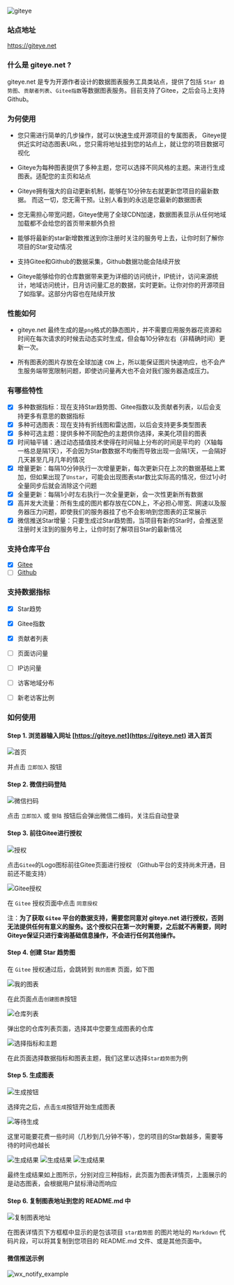 ![giteye](/asset/img/giteye-logoall-black.svg)

### 站点地址

https://giteye.net

### 什么是 giteye.net ?

giteye.net 是专为开源作者设计的数据图表服务工具类站点，提供了包括 `Star 趋势图`、`贡献者列表`、`Gitee指数`等数据图表服务。目前支持了Gitee，之后会马上支持Github。

### 为何使用

- 您只需进行简单的几步操作，就可以快速生成开源项目的专属图表， Giteye提供近实时动态图表URL，您只需将地址挂到您的站点上，就让您的项目数据可视化
  
- Giteye为每种图表提供了多种主题，您可以选择不同风格的主题。来进行生成图表。适配您的主页和站点

- Giteye拥有强大的自动更新机制，能够在10分钟左右就更新您项目的最新数据。 而这一切，您无需干预。让别人看到的永远是您最新的数据图表

- 您无需担心带宽问题，Giteye使用了全球CDN加速，数据图表显示从任何地域加载都不会给您的首页带来额外负担

- 能够将最新的star新增数推送到你注册时关注的服务号上去，让你时刻了解你项目的Star变动情况

- 支持Gitee和Github的数据采集，Github数据功能会陆续开放

- Giteye能够给你的仓库数据带来更为详细的访问统计，IP统计，访问来源统计，地域访问统计，日月访问量汇总的数据，实时更新。让你对你的开源项目了如指掌。这部分内容也在陆续开放

### 性能如何

- giteye.net 最终生成的是`png`格式的静态图片，并不需要应用服务器花资源和时间在每次请求的时候去动态实时生成，但会每10分钟左右（非精确时间）更新一次。

- 所有图表的图片存放在全球加速 `CDN` 上，所以能保证图片快速响应，也不会产生服务端带宽限制问题，即使访问量再大也不会对我们服务器造成压力。

### 有哪些特性

- [x] 多种数据指标：现在支持Star趋势图、Gitee指数以及贡献者列表，以后会支持更多有意思的数据指标
- [x] 多种可选图表：现在支持有折线图和雷达图，以后会支持更多类型图表
- [x] 多种可选主题：提供多种不同配色的主题供你选择，来美化项目的图表
- [x] 时间轴平铺：通过动态插值技术使得在时间轴上分布的时间是平均的（X轴每一格总是隔1天），不会因为Star数数据不均衡而导致出现一会隔1天，一会隔好几天甚至几月几年的情况
- [x] 增量更新：每隔10分钟执行一次增量更新，每次更新只在上次的数据基础上累加，但如果出现了`Unstar`，可能会出现图表star数比实际高的情况，但过1小时全量同步后就会消除这个问题
- [x] 全量更新：每隔1小时左右执行一次全量更新，会一次性更新所有数据
- [x] 高并发大流量：所有生成的图片都存放在CDN上，不必担心带宽、网速以及服务器压力问题，即使我们的服务器挂了也不会影响到您图表的正常展示
- [x] 微信推送Star增量：只要生成过Star趋势图，当项目有新的Star时，会推送至注册时关注到的服务号上，让你时刻了解项目Star的最新情况

### 支持仓库平台

- [x] [Gitee](https://gitee.com)
- [ ] [Github](https://github.com)

### 支持数据指标

- [x] Star趋势
- [x] Gitee指数
- [x] 贡献者列表
- [ ] 页面访问量
- [ ] IP访问量
- [ ] 访客地域分布
- [ ] 新老访客比例




### 如何使用

#### Step 1. 浏览器输入网址 [https://giteye.net](https://giteye.net) 进入首页

![首页](/asset/img/shouye.png)

并点击 `立即加入` 按钮

#### Step 2. 微信扫码登陆

![微信扫码](/asset/img/wx_saoma.png)

点击 `立即加入` 或 `登陆` 按钮后会弹出微信二维码，关注后自动登录

#### Step 3. 前往Gitee进行授权

![授权](/asset/img/shouquan.png)

点击`Gitee`的Logo图标前往Gitee页面进行授权 （Github平台的支持尚未开通，目前还不能支持）

![Gitee授权](/asset/img/gitee_shouquan.png)

在 `Gitee` 授权页面中点击 `同意授权`

注：**为了获取 `Gitee` 平台的数据支持，需要您同意对 giteye.net 进行授权，否则无法提供任何有意义的服务。这个授权只在第一次时需要，之后就不再需要，同时Giteye保证只进行查询基础信息操作，不会进行任何其他操作。**

#### Step 4. 创建 Star 趋势图

在 `Gitee` 授权通过后，会跳转到 `我的图表` 页面，如下图

![我的图表](/asset/img/create_chart_1.png)

在此页面点击`创建图表`按钮

![仓库列表](/asset/img/repo_list.png)

弹出您的仓库列表页面，选择其中您要生成图表的仓库

![选择指标和主题](/asset/img/create_chart_2.png)

在此页面选择数据指标和图表主题，我们这里以选择`Star趋势图`为例


#### Step 5. 生成图表

![生成按钮](/asset/img/shengcheng.png)

选择完之后，点击`生成`按钮开始生成图表

![等待生成](/asset/img/dengdai.png)

这里可能要花费一些时间（几秒到几分钟不等），您的项目的Star数越多，需要等待的时间也越长

![生成结果](/asset/img/jeiguo.png)
![生成结果](/asset/img/leidatu.png)
![生成结果](/asset/img/gongxiantu.png)

最终生成结果如上图所示，分别对应三种指标，此页面为图表详情页，上面展示的是动态图表，会根据用户鼠标滑动而响应

#### Step 6. 复制图表地址到您的 README.md 中

![复制图表地址](/asset/img/fuzhi.png)

在图表详情页下方框框中显示的是包该项目 `star趋势图` 的图片地址的 `Markdown` 代码片段，可以将其复制到您项目的 README.md 文件、或是其他页面中。

#### 微信推送示例
![wx_notify_example](/asset/img/wx_notify_example.jpeg)

